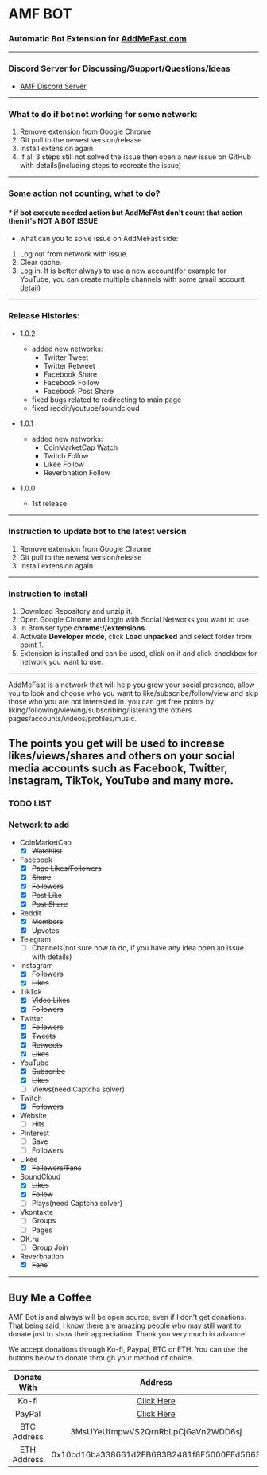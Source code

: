 # AMF BOT
### Automatic Bot Extension for [AddMeFast.com](http://addmf.co/?BS9J0FO)

---
### Discord Server for Discussing/Support/Questions/Ideas
 - [AMF Discord Server](https://discord.gg/spWgbG9ZMK)

---
### What to do if bot not working for some network:
1. Remove extension from Google Chrome
2. Git pull to the newest version/release
3. Install extension again
4. If all 3 steps still not solved the issue then open a new issue on GitHub with details(including steps to recreate the issue)

---
### Some action not counting, what to do?
#### * if bot execute needed action but AddMeFAst don't count that action then it's NOT A BOT ISSUE
 * what can you to solve issue on AddMeFast side:
1. Log out from network with issue.
2. Clear cache.
3. Log in. It is better always to use a new account(for example for YouTube, you can create multiple channels with some gmail account [detail](https://www.lifewire.com/more-than-one-youtube-channel-1616988))

---
### Release Histories:
- 1.0.2
  - added new networks:
    - Twitter Tweet
    - Twitter Retweet
    - Facebook Share
    - Facebook Follow
    - Facebook Post Share
  - fixed bugs related to redirecting to main page
  - fixed reddit/youtube/soundcloud


- 1.0.1
  - added new networks:
    - CoinMarketCap Watch
    - Twitch Follow
    - Likee Follow
    - Reverbnation Follow

- 1.0.0
  - 1st release

---
### Instruction to update bot to the latest version
1. Remove extension from Google Chrome
2. Git pull to the newest version/release
3. Install extension again

---
### Instruction to install
1. Download Repository and unzip it. 
2. Open Google Chrome and login with Social Networks you want to use. 
3. In Browser type <b>chrome://extensions</b>
4. Activate <b>Developer mode</b>, click <b>Load unpacked</b> and select folder from point 1.
5. Extension is installed and can be used, click on it and click checkbox for network you want to use.
---
AddMeFast is a network that will help you grow your social presence, allow you to look and choose who you want to
like/subscribe/follow/view and skip those who you are not interested in.
you can get free points by liking/following/viewing/subscribing/listening the others
pages/accounts/videos/profiles/music.

The points you get will be used to increase likes/views/shares and others on your social media accounts such as
Facebook, Twitter, Instagram, TikTok, YouTube and many more.
---

### TODO LIST

### Network to add

- CoinMarketCap
    - [x] <strike>Watchlist</strike>
- Facebook
    - [x] <strike>Page Likes/Followers</strike>
    - [x] <strike>Share</strike>
    - [x] <strike>Followers</strike>
    - [x] <strike>Post Like</strike>
    - [x] <strike>Post Share</strike>
- Reddit
    - [x] <strike>Members</strike>
    - [x] <strike>Upvotes</strike>
- Telegram
    - [ ] Channels(not sure how to do, if you have any idea open an issue with details)
- Instagram
    - [x] <strike>Followers</strike>
    - [x] <strike>Likes</strike>
- TikTok
    - [x] <strike>Video Likes</strike>
    - [x] <strike>Followers</strike>
- Twitter
    - [x] <strike>Followers</strike>
    - [x] <strike>Tweets</strike>
    - [x] <strike>Retweets</strike>
    - [x] <strike>Likes</strike>
- YouTube
    - [x] <strike>Subscribe</strike>
    - [x] <strike>Likes</strike>
    - [ ] Views(need Captcha solver)
- Twitch
    - [x] <strike>Followers</strike>
- Website
    - [ ] Hits
- Pinterest
    - [ ] Save
    - [ ] Followers
- Likee
    - [x] <strike>Followers/Fans</strike>
- SoundCloud
    - [x] <strike>Likes</strike>
    - [x] <strike>Follow</strike>
    - [ ] Plays(need Captcha solver)
- Vkontakte
    - [ ] Groups
    - [ ] Pages
- OK.ru
    - [ ] Group Join
- Reverbnation
    - [x] <strike>Fans</strike>

---
## Buy Me a Coffee

AMF Bot is and always will be open source, even if I don't get donations. That being said, I know there are amazing people who may still want to donate just to show their appreciation. 
Thank you very much in advance!

We accept donations through Ko-fi, Paypal, BTC or ETH. You can use the buttons below to donate through your method of choice.

|   Donate With   |                           Address                           |
|:---------------:|:-----------------------------------------------------------:|
|      Ko-fi      |           [Click Here](https://ko-fi.com/amfbot)            |
|     PayPal      |     [Click Here](https://paypal.me/InsureZeroArticles)     |
|   BTC Address   |             3MsUYeUfmpwVS2QrnRbLpCjGaVn2WDD6sj              |
|   ETH Address   |         0x10cd16ba338661d2FB683B2481f8F5000FEd5663          |



